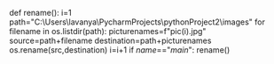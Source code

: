 def rename():
    i=1
    path="C:\\Users\\lavanya\\PycharmProjects\\pythonProject2\\images"
    for filename in os.listdir(path):
        picturenames=f"pic(i).jpg"
        source=path+filename
        destination=path+picturenames
        os.rename(src,destination)
        i=i+1
if _name_=="_main_":
    rename()
